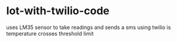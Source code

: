 # Iot-with-twilio-code
uses LM35 sensor to take readings and sends a sms using twilio is temperature crosses threshold limit
